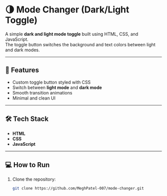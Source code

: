 # 🌗 Mode Changer (Dark/Light Toggle)

A simple **dark and light mode toggle** built using HTML, CSS, and JavaScript.  
The toggle button switches the background and text colors between light and dark modes.

---

## 🚀 Features
- Custom toggle button styled with CSS  
- Switch between **light mode** and **dark mode**  
- Smooth transition animations  
- Minimal and clean UI  

---

## 🛠️ Tech Stack
- **HTML**  
- **CSS**  
- **JavaScript**

---

## 💻 How to Run
1. Clone the repository:
   ```bash
   git clone https://github.com/MeghPatel-007/mode-changer.git
